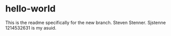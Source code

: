 # hello-world
This is the readme specifically for the new branch.
Steven Stenner. Sjstenne 1214532631 is my asuid.
